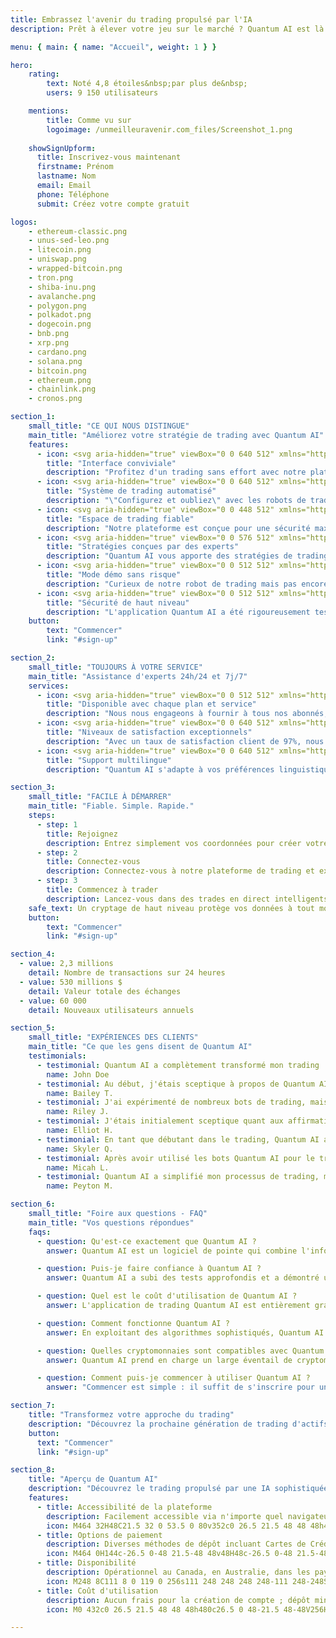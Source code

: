 ```yaml
---
title: Embrassez l'avenir du trading propulsé par l'IA
description: Prêt à élever votre jeu sur le marché ? Quantum AI est là pour révolutionner votre expérience de trading. Notre technologie d'IA avancée vous permet de prendre des décisions plus intelligentes et stratégiques, débloquant le potentiel de gains substantiels.

menu: { main: { name: "Accueil", weight: 1 } }

hero:
    rating:
        text: Noté 4,8 étoiles&nbsp;par plus de&nbsp;
        users: 9 150 utilisateurs

    mentions:
        title: Comme vu sur
        logoimage: /unmeilleuravenir.com_files/Screenshot_1.png
        
    showSignUpform:
      title: Inscrivez-vous maintenant
      firstname: Prénom
      lastname: Nom
      email: Email
      phone: Téléphone
      submit: Créez votre compte gratuit

logos:
    - ethereum-classic.png
    - unus-sed-leo.png
    - litecoin.png
    - uniswap.png
    - wrapped-bitcoin.png
    - tron.png
    - shiba-inu.png
    - avalanche.png
    - polygon.png
    - polkadot.png
    - dogecoin.png
    - bnb.png
    - xrp.png
    - cardano.png
    - solana.png
    - bitcoin.png
    - ethereum.png
    - chainlink.png
    - cronos.png

section_1:
    small_title: "CE QUI NOUS DISTINGUE"
    main_title: "Améliorez votre stratégie de trading avec Quantum AI"
    features:
      - icon: <svg aria-hidden="true" viewBox="0 0 640 512" xmlns="http://www.w3.org/2000/svg"><path d="M192 256c61.9 0 112-50.1 112-112S253.9 32 192 32 80 82.1 80 144s50.1 112 112 112zm76.8 32h-8.3c-20.8 10-43.9 16-68.5 16s-47.6-6-68.5-16h-8.3C51.6 288 0 339.6 0 403.2V432c0 26.5 21.5 48 48 48h288c26.5 0 48-21.5 48-48v-28.8c0-63.6-51.6-115.2-115.2-115.2zM480 256c53 0 96-43 96-96s-43-96-96-96-96 43-96 96 43 96 96 96zm48 32h-3.8c-13.9 4.8-28.6 8-44.2 8s-30.3-3.2-44.2-8H432c-20.4 0-39.2 5.9-55.7 15.4 24.4 26.3 39.7 61.2 39.7 99.8v38.4c0 2.2-.5 4.3-.6 6.4H592c26.5 0 48-21.5 48-48 0-61.9-50.1-112-112-112z"/></svg>
        title: "Interface conviviale"
        description: "Profitez d'un trading sans effort avec notre plateforme Quantum AI, conçue pour la simplicité et la facilité d'utilisation. Naviguez dans les décisions de trading en douceur sans la complexité habituelle."
      - icon: <svg aria-hidden="true" viewBox="0 0 640 512" xmlns="http://www.w3.org/2000/svg"><path d="M32,224H64V416H32A31.96166,31.96166,0,0,1,0,384V256A31.96166,31.96166,0,0,1,32,224Zm512-48V448a64.06328,64.06328,0,0,1-64,64H160a64.06328,64.06328,0,0,1-64-64V176a79.974,79.974,0,0,1,80-80H288V32a32,32,0,0,1,64,0V96H464A79.974,79.974,0,0,1,544,176ZM264,256a40,40,0,1,0-40,40A39.997,39.997,0,0,0,264,256Zm-8,128H192v32h64Zm96,0H288v32h64ZM456,256a40,40,0,1,0-40,40A39.997,39.997,0,0,0,456,256Zm-8,128H384v32h64ZM640,256V384a31.96166,31.96166,0,0,1-32,32H576V224h32A31.96166,31.96166,0,0,1,640,256Z"/></svg>
        title: "Système de trading automatisé"
        description: "\"Configurez et oubliez\" avec les robots de trading de Quantum AI. Automatisez vos transactions et profitez de plus de bénéfices avec moins de stress."
      - icon: <svg aria-hidden="true" viewBox="0 0 448 512" xmlns="http://www.w3.org/2000/svg"><path d="M400 224h-24v-72C376 68.2 307.8 0 224 0S72 68.2 72 152v72H48c-26.5 0-48 21.5-48 48v192c0 26.5 21.5 48 48 48h352c26.5 0 48-21.5 48-48V272c0-26.5-21.5-48-48-48zm-104 0H152v-72c0-39.7 32.3-72 72-72s72 32.3 72 72v72z"/></svg>
        title: "Espace de trading fiable"
        description: "Notre plateforme est conçue pour une sécurité maximale, offrant un environnement de trading sûr et fiable pour tous les utilisateurs."
      - icon: <svg aria-hidden="true" viewBox="0 0 576 512" xmlns="http://www.w3.org/2000/svg"><path d="M208 0c-29.9 0-54.7 20.5-61.8 48.2-.8 0-1.4-.2-2.2-.2-35.3 0-64 28.7-64 64 0 4.8.6 9.5 1.7 14C52.5 138 32 166.6 32 200c0 12.6 3.2 24.3 8.3 34.9C16.3 248.7 0 274.3 0 304c0 33.3 20.4 61.9 49.4 73.9-.9 4.6-1.4 9.3-1.4 14.1 0 39.8 32.2 72 72 72 4.1 0 8.1-.5 12-1.2 9.6 28.5 36.2 49.2 68 49.2 39.8 0 72-32.2 72-72V64c0-35.3-28.7-64-64-64zm368 304c0-29.7-16.3-55.3-40.3-69.1 5.2-10.6 8.3-22.3 8.3-34.9 0-33.4-20.5-62-49.7-74 1-4.5 1.7-9.2 1.7-14 0-35.3-28.7-64-64-64-.8 0-1.5.2-2.2.2C422.7 20.5 397.9 0 368 0c-35.3 0-64 28.6-64 64v376c0 39.8 32.2 72 72 72 31.8 0 58.4-20.7 68-49.2 3.9.7 7.9 1.2 12 1.2 39.8 0 72-32.2 72-72 0-4.8-.5-9.5-1.4-14.1 29-12 49.4-40.6 49.4-73.9z"/></svg>
        title: "Stratégies conçues par des experts"
        description: "Quantum AI vous apporte des stratégies de trading méticuleusement développées, vous permettant de trader comme un professionnel chevronné."
      - icon: <svg aria-hidden="true" viewBox="0 0 512 512" xmlns="http://www.w3.org/2000/svg"><path d="M256 8C119 8 8 119 8 256s111 248 248 248 248-111 248-248S393 8 256 8zm115.7 272l-176 101c-15.8 8.8-35.7-2.5-35.7-21V152c0-18.4 19.8-29.8 35.7-21l176 107c16.4 9.2 16.4 32.9 0 42z"/></svg>
        title: "Mode démo sans risque"
        description: "Curieux de notre robot de trading mais pas encore prêt à vous engager ? Notre mode démo gratuit offre un essai complet, vous permettant d'explorer et d'apprendre sans risque."
      - icon: <svg aria-hidden="true" viewBox="0 0 512 512" xmlns="http://www.w3.org/2000/svg"><path d="M466.5 83.7l-192-80a48.15 48.15 0 0 0-36.9 0l-192 80C27.7 91.1 16 108.6 16 128c0 198.5 114.5 335.7 221.5 380.3 11.8 4.9 25.1 4.9 36.9 0C360.1 472.6 496 349.3 496 128c0-19.4-11.7-36.9-29.5-44.3zM256.1 446.3l-.1-381 175.9 73.3c-3.3 151.4-82.1 261.1-175.8 307.7z"/></svg>
        title: "Sécurité de haut niveau"
        description: "L'application Quantum AI a été rigoureusement testée et vérifiée par les leaders de l'industrie. Soyez assuré que vos fonds sont gérés en toute sécurité par notre algorithme de trading AI de premier ordre."
    button:
        text: "Commencer"
        link: "#sign-up"

section_2:
    small_title: "TOUJOURS À VOTRE SERVICE"
    main_title: "Assistance d'experts 24h/24 et 7j/7"
    services:
      - icon: <svg aria-hidden="true" viewBox="0 0 512 512" xmlns="http://www.w3.org/2000/svg"><path d="M256,8C119,8,8,119,8,256S119,504,256,504,504,393,504,256,393,8,256,8Zm92.49,313h0l-20,25a16,16,0,0,1-22.49,2.5h0l-67-49.72a40,40,0,0,1-15-31.23V112a16,16,0,0,1,16-16h32a16,16,0,0,1,16,16V256l58,42.5A16,16,0,0,1,348.49,321Z"/></svg>
        title: "Disponible avec chaque plan et service"
        description: "Nous nous engageons à fournir à tous nos abonnés, quel que soit leur plan choisi, un accès ininterrompu à notre équipe de support - disponible 24h/24 et 7j/7, tous les jours de l'année."
      - icon: <svg aria-hidden="true" viewBox="0 0 640 512" xmlns="http://www.w3.org/2000/svg"><path d="M106.66,170.64l.09,0,49.55-20.65a7.32,7.32,0,0,0,3.68-6h0a7.29,7.29,0,0,0-3.68-6l-49.57-20.67-.07,0L86,67.68a6.66,6.66,0,0,0-11.92,0l-20.7,49.63-.05,0L3.7,138A7.29,7.29,0,0,0,0,144H0a7.32,7.32,0,0,0,3.68,6L53.27,170.6l.07,0L74,220.26a6.65,6.65,0,0,0,11.92,0l20.69-49.62ZM471.38,467.41l-1-.42-1-.5a38.67,38.67,0,0,1,0-69.14l1-.49l1-.43,37.49-15.63,15.63-37.48.41-1,.47-.95c3.85-7.74,10.58-13.63,18.35-17.34,0-1.33.25-2.69.27-4V144a32,32,0,0,0-64,0v72a8,8,0,0,1-8,8H456a8,8,0,0,1-8-8V64a32,32,0,0,0-64,0V216a8,8,0,0,1-8,8H360a8,8,0,0,1-8-8V32a32,32,0,0,0-64,0V216a8,8,0,0,1-8,8H264a8,8,0,0,1-8-8V64a32,32,0,0,0-64,0v241l-23.59-32.49a40,40,0,0,0-64.71,47.09L229.3,492.21A48.07,48.07,0,0,0,268.09,512H465.7c19.24,0,35.65-11.73,43.24-28.79l-.07-.17ZM349.79,339.52,320,351.93l-12.42,29.78a4,4,0,0,1-7.15,0L288,351.93l-29.79-12.41a4,4,0,0,1,0-7.16L288,319.94l12.42-29.78a4,4,0,0,1,7.15,0L320,319.94l29.79,12.42a4,4,0,0,1,0,7.16ZM640,431.91a7.28,7.28,0,0,0-3.68-6l-49.57-20.67-.07,0L566,355.63a6.66,6.66,0,0,0-11.92,0l-20.7,49.63-.05,0L483.7,426a7.28,7.28,0,0,0-3.68,6h0a7.29,7.29,0,0,0,3.68,5.95l49.57,20.67.07,0L554,508.21a6.65,6.65,0,0,0,11.92,0l20.69-49.62h0l.09,0,49.55-20.66a7.29,7.29,0,0,0,3.68-5.95h0Z"/></svg>
        title: "Niveaux de satisfaction exceptionnels"
        description: "Avec un taux de satisfaction client de 97%, nous sommes toujours là pour vous, nous efforçant d'atteindre l'excellence et visant à nous rapprocher le plus possible de 100% de satisfaction."
      - icon: <svg aria-hidden="true" viewBox="0 0 640 512" xmlns="http://www.w3.org/2000/svg"><path d="M152.1 236.2c-3.5-12.1-7.8-33.2-7.8-33.2h-.5s-4.3 21.1-7.8 33.2l-11.1 37.5H163zM616 96H336v320h280c13.3 0 24-10.7 24-24V120c0-13.3-10.7-24-24-24zm-24 120c0 6.6-5.4 12-12 12h-11.4c-6.9 23.6-21.7 47.4-42.7 69.9 8.4 6.4 17.1 12.5 26.1 18 5.5 3.4 7.3 10.5 4.1 16.2l-7.9 13.9c-3.4 5.9-10.9 7.8-16.7 4.3-12.6-7.8-24.5-16.1-35.4-24.9-10.9 8.7-22.7 17.1-35.4 24.9-5.8 3.5-13.3 1.6-16.7-4.3l-7.9-13.9c-3.2-5.6-1.4-12.8 4.2-16.2 9.3-5.7 18-11.7 26.1-18-7.9-8.4-14.9-17-21-25.7-4-5.7-2.2-13.6 3.7-17.1l6.5-3.9 7.3-4.3c5.4-3.2 12.4-1.7 16 3.4 5 7 10.8 14 17.4 20.9 13.5-14.2 23.8-28.9 30-43.2H412c-6.6 0-12-5.4-12-12v-16c0-6.6 5.4-12 12-12h64v-16c0-6.6 5.4-12 12-12h16c6.6 0 12 5.4 12 12v16h64c6.6 0 12 5.4 12 12zM0 120v272c0 13.3 10.7 24 24 24h280V96H24c-13.3 0-24 10.7-24 24zm58.9 216.1L116.4 167c1.7-4.9 6.2-8.1 11.4-8.1h32.5c5.1 0 9.7 3.3 11.4 8.1l57.5 169.1c2.6 7.8-3.1 15.9-11.4 15.9h-22.9a12 12 0 0 1-11.5-8.6l-9.4-31.9h-60.2l-9.1 31.8c-1.5 5.1-6.2 8.7-11.5 8.7H70.3c-8.2 0-14-8.1-11.4-15.9z"/></svg>
        title: "Support multilingue"
        description: "Quantum AI s'adapte à vos préférences linguistiques, offrant un support en anglais, espagnol, français, néerlandais et italien. N'hésitez pas à changer de langue à tout moment pour votre confort."

section_3:
    small_title: "FACILE À DÉMARRER"
    main_title: "Fiable. Simple. Rapide."
    steps:
      - step: 1
        title: Rejoignez
        description: Entrez simplement vos coordonnées pour créer votre compte.
      - step: 2
        title: Connectez-vous
        description: Connectez-vous à notre plateforme de trading et exploitez la puissance de Quantum AI.
      - step: 3
        title: Commencez à trader
        description: Lancez-vous dans des trades en direct intelligents et lucratifs, en tirant parti de notre IA avancée pour booster vos compétences de trading.
    safe_text: Un cryptage de haut niveau protège vos données à tout moment.
    button:
        text: "Commencer"
        link: "#sign-up"

section_4:
  - value: 2,3 millions
    detail: Nombre de transactions sur 24 heures
  - value: 530 millions $
    detail: Valeur totale des échanges
  - value: 60 000
    detail: Nouveaux utilisateurs annuels

section_5:
    small_title: "EXPÉRIENCES DES CLIENTS"
    main_title: "Ce que les gens disent de Quantum AI"
    testimonials:
      - testimonial: Quantum AI a complètement transformé mon trading ! Le bot simplifie tout et m'a apporté des gains réguliers.
        name: John Doe
      - testimonial: Au début, j'étais sceptique à propos de Quantum AI. Cependant, après quelques semaines d'utilisation, j'ai constaté une réelle différence dans mes résultats de trading et une augmentation de mes profits.
        name: Bailey T.
      - testimonial: J'ai expérimenté de nombreux bots de trading, mais Quantum AI se démarque. Ses algorithmes sophistiqués et son analyse de marché en temps réel m'ont permis de trader de manière rentable.
        name: Riley J.
      - testimonial: J'étais initialement sceptique quant aux affirmations de Quantum AI. Pourtant, après avoir commencé avec un petit dépôt et l'avoir utilisé pendant plusieurs mois, je suis impressionné par la précision de ses analyses de marché.
        name: Elliot H.
      - testimonial: En tant que débutant dans le trading, Quantum AI a été un guide inestimable. Il m'a aidé à comprendre les mouvements du marché et à trader de manière rentable.
        name: Skyler Q.
      - testimonial: Après avoir utilisé les bots Quantum AI pour le trading en direct pendant plus d'un an, je peux attester de ses rendements élevés constants. C'est essentiel pour tout trader sérieux.
        name: Micah L.
      - testimonial: Quantum AI a simplifié mon processus de trading, me faisant gagner du temps et des efforts dans l'analyse du marché. L'interface facile à utiliser et les fonctionnalités automatisées ont simplifié mon expérience de trading.
        name: Peyton M.

section_6:
    small_title: "Foire aux questions - FAQ"
    main_title: "Vos questions répondues"
    faqs:
      - question: Qu'est-ce exactement que Quantum AI ?
        answer: Quantum AI est un logiciel de pointe qui combine l'informatique quantique et l'intelligence artificielle. Il est conçu pour analyser les tendances du marché, permettant des décisions de trading plus intelligentes et automatisées.

      - question: Puis-je faire confiance à Quantum AI ?
        answer: Quantum AI a subi des tests approfondis et a démontré une rentabilité constante dans diverses conditions de marché. Cependant, comme pour tout outil de trading, des risques sont impliqués, donc les utilisateurs doivent l'aborder avec prudence.

      - question: Quel est le coût d'utilisation de Quantum AI ?
        answer: L'application de trading Quantum AI est entièrement gratuite pour l'ouverture de compte, mais l'activation des fonctionnalités de trading nécessite un dépôt minimum de 250 $ (200 GBP/250 Euros). Cela garantit que les utilisateurs sont prêts à investir et à participer activement dès le début.

      - question: Comment fonctionne Quantum AI ?
        answer: En exploitant des algorithmes sophistiqués, Quantum AI examine les tendances du marché, les actualités et les sentiments des médias sociaux pour prévoir les mouvements de prix. Sur la base de ces informations, il exécute automatiquement des transactions.

      - question: Quelles cryptomonnaies sont compatibles avec Quantum AI ?
        answer: Quantum AI prend en charge un large éventail de cryptomonnaies, telles que Bitcoin, Ethereum, Litecoin et Ripple. Notre algorithme facilite le trading automatisé sur l'ensemble du marché crypto en utilisant les API du marché. Pour plus d'assistance, notre équipe de service client est disponible pour vous aider.

      - question: Comment puis-je commencer à utiliser Quantum AI ?
        answer: "Commencer est simple : il suffit de s'inscrire pour un compte sur la plateforme Quantum AI. Vous pouvez commencer à trader immédiatement. Nous recommandons de commencer avec un investissement modeste et d'augmenter progressivement à mesure que vous vous familiarisez avec la plateforme."

section_7:
    title: "Transformez votre approche du trading"
    description: "Découvrez la prochaine génération de trading d'actifs avec Quantum AI. Ce mélange révolutionnaire d'intelligence artificielle et d'analyse de données complète offre des capacités de trading extraordinaires. Quantum AI permet aux traders de relever les défis du marché avec une précision et une sophistication inégalées."
    button:
      text: "Commencer"
      link: "#sign-up"

section_8:
    title: "Aperçu de Quantum AI"
    description: "Découvrez le trading propulsé par une IA sophistiquée, profitez de dépôts sans effort et bénéficiez d'une compatibilité sur plusieurs appareils et d'un accès mondial. Exploitez dès maintenant votre potentiel de trading."
    features:
      - title: Accessibilité de la plateforme
        description: Facilement accessible via n'importe quel navigateur web
        icon: M464 32H48C21.5 32 0 53.5 0 80v352c0 26.5 21.5 48 48 48h416c26.5 0 48-21.5 48-48V80c0-26.5-21.5-48-48-48zm0 394c0 3.3-2.7 6-6 6H54c-3.3 0-6-2.7-6-6V192h416v234z
      - title: Options de paiement
        description: Diverses méthodes de dépôt incluant Cartes de Crédit/Débit, Virements Bancaires, Skrill, Neteller et PayPal
        icon: M464 0H144c-26.5 0-48 21.5-48 48v48H48c-26.5 0-48 21.5-48 48v320c0 26.5 21.5 48 48 48h320c26.5 0 48-21.5 48-48v-48h48c26.5 0 48-21.5 48-48V48c0-26.5-21.5-48-48-48zm-96 464H48V256h320v208zm96-96h-48V144c0-26.5-21.5-48-48-48H144V48h320v320z
      - title: Disponibilité
        description: Opérationnel au Canada, en Australie, dans les pays européens (comme la France, l'Allemagne, l'Italie, les Pays-Bas, le Royaume-Uni, et plus), dans les Amériques (à l'exception des États-Unis), et en Asie
        icon: M248 8C111 8 0 119 0 256s111 248 248 248 248-111 248-248S385 8 248 8zm200 248c0 22.5-3.9 44.2-10.8 64.4h-20.3c-4.3 0-8.4-1.7-11.4-4.8l-32-32.6c-4.5-4.6-4.5-12.1.1-16.7l12.5-12.5v-8.7c0-3-1.2-5.9-3.3-8l-9.4-9.4c-2.1-2.1-5-3.3-8-3.3h-16c-6.2 0-11.3-5.1-11.3-11.3 0-3 1.2-5.9 3.3-8l9.4-9.4c2.1-2.1 5-3.3 8-3.3h32c6.2 0 11.3-5.1 11.3-11.3v-9.4c0-6.2-5.1-11.3-11.3-11.3h-36.7c-8.8 0-16 7.2-16 16v4.5c0 6.9-4.4 13-10.9 15.2l-31.6 10.5c-3.3 1.1-5.5 4.1-5.5 7.6v2.2c0 4.4-3.6 8-8 8h-16c-4.4 0-8-3.6-8-8s-3.6-8-8-8H247c-3 0-5.8 1.7-7.2 4.4l-9.4 18.7c-2.7 5.4-8.2 8.8-14.3 8.8H194c-8.8 0-16-7.2-16-16V199c0-4.2 1.7-8.3 4.7-11.3l20.1-20.1c4.6-4.6 7.2-10.9 7.2-17.5 0-3.4 2.2-6.5 5.5-7.6l40-13.3c1.7-.6 3.2-1.5 4.4-2.7l26.8-26.8c2.1-2.1 3.3-5 3.3-8 0-6.2-5.1-11.3-11.3-11.3H258l-16 16v8c0 4.4-3.6 8-8 8h-16c-4.4 0-8-3.6-8-8v-20c0-2.5 1.2-4.9 3.2-6.4l28.9-21.7c1.9-.1 3.8-.3 5.7-.3C358.3 56 448 145.7 448 256zM130.1 149.1c0-3 1.2-5.9 3.3-8l25.4-25.4c2.1-2.1 5-3.3 8-3.3 6.2 0 11.3 5.1 11.3 11.3v16c0 3-1.2 5.9-3.3 8l-9.4 9.4c-2.1 2.1-5 3.3-8 3.3h-16c-6.2 0-11.3-5.1-11.3-11.3zm128 306.4v-7.1c0-8.8-7.2-16-16-16h-20.2c-10.8 0-26.7-5.3-35.4-11.8l-22.2-16.7c-11.5-8.6-18.2-22.1-18.2-36.4v-23.9c0-16 8.4-30.8 22.1-39l42.9-25.7c7.1-4.2 15.2-6.5 23.4-6.5h31.2c10.9 0 21.4 3.9 29.6 10.9l43.2 37.1h18.3c8.5 0 16.6 3.4 22.6 9.4l17.3 17.3c3.4 3.4 8.1 5.3 12.9 5.3H423c-32.4 58.9-93.8 99.5-164.9 103.1z
      - title: Coût d'utilisation
        description: Aucun frais pour la création de compte ; dépôt minimum de 250 $ pour le trading.
        icon: M0 432c0 26.5 21.5 48 48 48h480c26.5 0 48-21.5 48-48V256H0v176zm192-68c0-6.6 5.4-12 12-12h136c6.6 0 12 5.4 12 12v40c0 6.6-5.4 12-12 12H204c-6.6 0-12-5.4-12-12v-40zm-128 0c0-6.6 5.4-12 12-12h72c6.6 0 12 5.4 12 12v40c0 6.6-5.4 12-12 12H76c-6.6 0-12-5.4-12-12v-40zM576 80v48H0V80c0-26.5 21.5-48 48-48h480c26.5 0 48 21.5 48 48z

---
```

